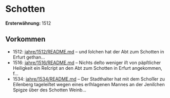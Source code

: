 # Schotten

**Ersterwähnung:** 1512

## Vorkommen
- 1512: [jahre/1512/README.md](../jahre/1512/README.md) – und ſolchen hat der Abt zum Schotten in
Erfurt gethan...
- 1516: [jahre/1516/README.md](../jahre/1516/README.md) – Nichts deſto weniger iſt von päpſtlicher Heiligkeit ein
Reſcript an den Abt zum Schotten in Erfurt angekommen,
f...
- 1534: [jahre/1534/README.md](../jahre/1534/README.md) – Der Stadthalter hat mit dem Schoſſer zu Eiſenberg
tageleiſtet wegen eines erſhlagenen Mannes an der
Jeniſchen Spigze über des Schotten Weinb...
